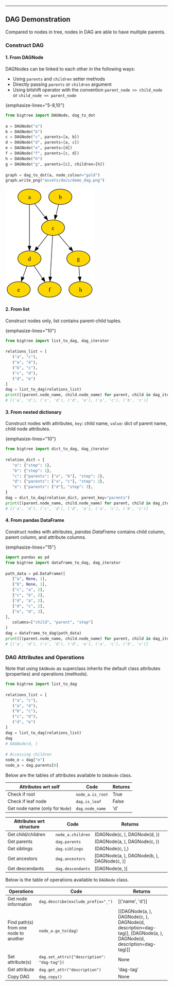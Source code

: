 ----

## DAG Demonstration

Compared to nodes in tree, nodes in DAG are able to have multiple parents.

### Construct DAG

#### 1. From DAGNode

DAGNodes can be linked to each other in the following ways:
  - Using `parents` and `children` setter methods
  - Directly passing `parents` or `children` argument
  - Using bitshift operator with the convention `parent_node >> child_node` or `child_node << parent_node`

{emphasize-lines="5-8,10"}
```python
from bigtree import DAGNode, dag_to_dot

a = DAGNode("a")
b = DAGNode("b")
c = DAGNode("c", parents=[a, b])
d = DAGNode("d", parents=[a, c])
e = DAGNode("e", parents=[d])
f = DAGNode("f", parents=[c, d])
h = DAGNode("h")
g = DAGNode("g", parents=[c], children=[h])

graph = dag_to_dot(a, node_colour="gold")
graph.write_png("assets/docs/demo_dag.png")
```

![Sample DAG Output](https://github.com/kayjan/bigtree/raw/master/assets/docs/demo_dag.png)

#### 2. From list

Construct nodes only, list contains parent-child tuples.

{emphasize-lines="10"}
```python
from bigtree import list_to_dag, dag_iterator

relations_list = [
   ("a", "c"),
   ("a", "d"),
   ("b", "c"),
   ("c", "d"),
   ("d", "e")
]
dag = list_to_dag(relations_list)
print([(parent.node_name, child.node_name) for parent, child in dag_iterator(dag)])
# [('a', 'd'), ('c', 'd'), ('d', 'e'), ('a', 'c'), ('b', 'c')]
```

#### 3. From nested dictionary

Construct nodes with attributes, `key`: child name, `value`: dict of parent name, child node attributes.

{emphasize-lines="10"}
```python
from bigtree import dict_to_dag, dag_iterator

relation_dict = {
   "a": {"step": 1},
   "b": {"step": 1},
   "c": {"parents": ["a", "b"], "step": 2},
   "d": {"parents": ["a", "c"], "step": 2},
   "e": {"parents": ["d"], "step": 3},
}
dag = dict_to_dag(relation_dict, parent_key="parents")
print([(parent.node_name, child.node_name) for parent, child in dag_iterator(dag)])
# [('a', 'd'), ('c', 'd'), ('d', 'e'), ('a', 'c'), ('b', 'c')]
```

#### 4. From pandas DataFrame

Construct nodes with attributes, *pandas DataFrame* contains child column, parent column, and attribute columns.

{emphasize-lines="15"}
```python
import pandas as pd
from bigtree import dataframe_to_dag, dag_iterator

path_data = pd.DataFrame([
   ["a", None, 1],
   ["b", None, 1],
   ["c", "a", 2],
   ["c", "b", 2],
   ["d", "a", 2],
   ["d", "c", 2],
   ["e", "d", 3],
],
   columns=["child", "parent", "step"]
)
dag = dataframe_to_dag(path_data)
print([(parent.node_name, child.node_name) for parent, child in dag_iterator(dag)])
# [('a', 'd'), ('c', 'd'), ('d', 'e'), ('a', 'c'), ('b', 'c')]
```

### DAG Attributes and Operations

Note that using `DAGNode` as superclass inherits the default class attributes (properties) and operations (methods).

```python
from bigtree import list_to_dag

relations_list = [
   ("a", "c"),
   ("a", "d"),
   ("b", "c"),
   ("c", "d"),
   ("d", "e")
]
dag = list_to_dag(relations_list)
dag
# DAGNode(d, )

# Accessing children
node_e = dag["e"]
node_a = dag.parents[0]
```

Below are the tables of attributes available to `DAGNode` class.

| Attributes wrt self                  | Code             | Returns |
|--------------------------------------|------------------|---------|
| Check if root                        | `node_a.is_root` | True    |
| Check if leaf node                   | `dag.is_leaf`    | False   |
| Get node name (only for `Node`)      | `dag.node_name`  | 'd'     |

| Attributes wrt structure     | Code                  | Returns                                                              |
|------------------------------|-----------------------|----------------------------------------------------------------------|
| Get child/children           | `node_a.children`     | (DAGNode(c, ), DAGNode(d, ))                                         |
| Get parents                  | `dag.parents`         | (DAGNode(a, ), DAGNode(c, ))                                         |
| Get siblings                 | `dag.siblings`        | (DAGNode(c, ),)                                                      |
| Get ancestors                | `dag.ancestors`       | [DAGNode(a, ), DAGNode(b, ), DAGNode(c, )]                           |
| Get descendants              | `dag.descendants`     | [DAGNode(e, )]                                                       |

Below is the table of operations available to `DAGNode` class.

| Operations                            | Code                                                       | Returns                                                                                                          |
|---------------------------------------|------------------------------------------------------------|------------------------------------------------------------------------------------------------------------------|
| Get node information                  | `dag.describe(exclude_prefix="_")`                         | [('name', 'd')]                                                                                                  |
| Find path(s) from one node to another | `node_a.go_to(dag)`                                        | [[DAGNode(a, ), DAGNode(c, ), DAGNode(d, description=dag-tag)], [DAGNode(a, ), DAGNode(d, description=dag-tag)]] |
| Set attribute(s)                      | `dag.set_attrs({"description": "dag-tag"})`                | None                                                                                                             |
| Get attribute                         | `dag.get_attr("description")`                              | 'dag-tag'                                                                                                        |
| Copy DAG                              | `dag.copy()`                                               | None                                                                                                             |
